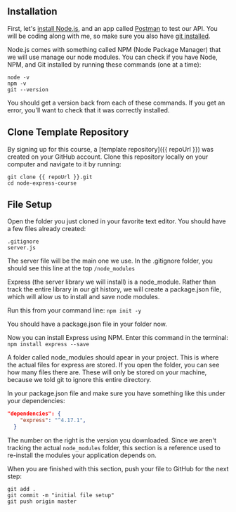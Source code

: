 ## Installation   

First, let's [install Node.js](https://nodejs.org/en/download/), and an app called [Postman](https://www.getpostman.com/downloads/) to test our API. You will be coding along with me, so make sure you also have [git installed](https://git-scm.com/book/en/v2/Getting-Started-Installing-Git).

Node.js comes with something called NPM (Node Package Manager) that we will use manage our node modules. You can check if you have Node, NPM, and Git installed by running these commands (one at a time):
```
node -v
npm -v
git --version
```
You should get a version back from each of these commands. If you get an error, you'll want to check that it was correctly installed.

## Clone Template Repository
By signing up for this course, a [template repository]({{ repoUrl }}) was created on your GitHub account. Clone this repository locally on your computer and navigate to it by running:
```
git clone {{ repoUrl }}.git
cd node-express-course
```
## File Setup
Open the folder you just cloned in your favorite text editor.
You should have a few files already created:
```
.gitignore
server.js
```
The server file will be the main one we use. In the .gitignore folder, you should see this line at the top `/node_modules`

Express (the server library we will install) is a node_module. Rather than track the entire library in our git history, we will create a package.json file, which will allow us to install and save node modules.

Run this from your command line: `npm init -y`

You should have a package.json file in your folder now. 

Now you can install Express using NPM. Enter this command in the terminal: `npm install express --save`

A folder called node_modules should apear in your project. This is where the actual files for express are stored. If you open the folder, you can see how many files there are. These will only be stored on your machine, because we told git to ignore this entire directory.

In your package.json file and make sure you have something like this under your dependencies:
```json
"dependencies": {
    "express": "^4.17.1",
  }
```
The number on the right is the version you downloaded. Since we aren't tracking the actual `node_modules` folder, this section is a reference used to re-install the modules your application depends on.

When you are finished with this section, push your file to GitHub for the next step:
```
git add .
git commit -m "initial file setup"
git push origin master
```
